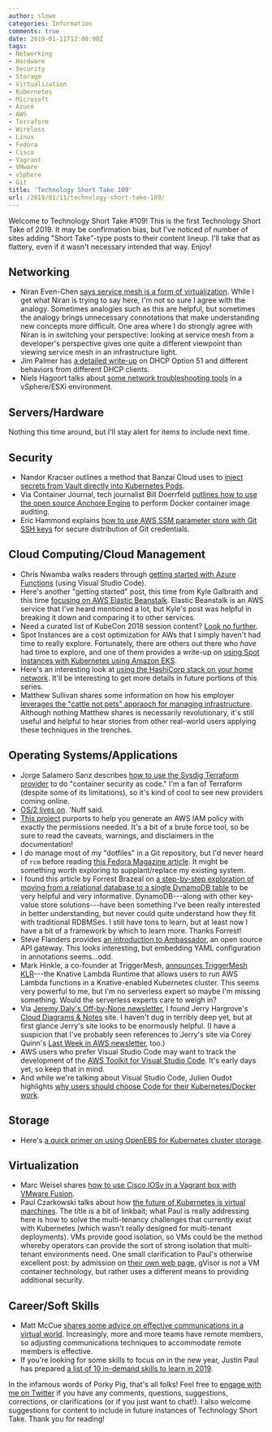 ```yaml
---
author: slowe
categories: Information
comments: true
date: 2019-01-11T12:00:00Z
tags:
- Networking
- Hardware
- Security
- Storage
- Virtualization
- Kubernetes
- Microsoft
- Azure
- AWS
- Terraform
- Wireless
- Linux
- Fedora
- Cisco
- Vagrant
- VMware
- vSphere
- Git
title: 'Technology Short Take 109'
url: /2019/01/11/technology-short-take-109/
---
```


Welcome to Technology Short Take #109! This is the first Technology Short Take of 2019. It may be confirmation bias, but I've noticed of number of sites adding "Short Take"-type posts to their content lineup. I'll take that as flattery, even if it wasn't necessary intended that way. Enjoy!<!--more-->

## Networking

* Niran Even-Chen [says service mesh is a form of virtualization][link-9]. While I get what Niran is trying to say here, I'm not so sure I agree with the analogy. Sometimes analogies such as this are helpful, but sometimes the analogy brings unnecessary connotations that make understanding new concepts more difficult. One area where I do strongly agree with Niran is in switching your perspective: looking at service mesh from a developer's perspective gives one quite a different viewpoint than viewing service mesh in an infrastructure light.
* Jim Palmer has [a detailed write-up][link-15] on DHCP Option 51 and different behaviors from different DHCP clients.
* Niels Hagoort talks about [some network troubleshooting tools][link-23] in a vSphere/ESXi environment.

## Servers/Hardware

Nothing this time around, but I'll stay alert for items to include next time.

## Security

* Nandor Kracser outlines a method that Banzai Cloud uses to [inject secrets from Vault directly into Kubernetes Pods][link-1].
* Via Container Journal, tech journalist Bill Doerrfeld [outlines how to use the open source Anchore Engine][link-3] to perform Docker container image auditing.
* Eric Hammond explains [how to use AWS SSM parameter store with Git SSH keys][link-8] for secure distribution of Git credentials.

## Cloud Computing/Cloud Management

* Chris Nwamba walks readers through [getting started with Azure Functions][link-6] (using Visual Studio Code).
* Here's another "getting started" post, this time from Kyle Galbraith and this time [focusing on AWS Elastic Beanstalk][link-7]. Elastic Beanstalk is an AWS service that I've heard mentioned a lot, but Kyle's post was helpful in breaking it down and comparing it to other services.
* Need a curated list of KubeCon 2018 session content? [Look no further][link-12].
* Spot Instances are a cost optimization for AWs that I simply haven't had time to really explore. Fortunately, there are others out there who _have_ had time to explore, and one of them provides a write-up on [using Spot Instances with Kubernetes using Amazon EKS][link-14].
* Here's an interesting look at [using the HashiCorp stack on your home network][link-20]. It'll be interesting to get more details in future portions of this series.
* Matthew Sullivan shares some information on how his employer [leverages the "cattle not pets" appraoch for managing infrastructure][link-21]. Although nothing Matthew shares is necessarily revolutionary, it's still useful and helpful to hear stories from other real-world users applying these techniques in the trenches.

## Operating Systems/Applications

* Jorge Salamero Sanz describes [how to use the Sysdig Terraform provider][link-2] to do "container security as code." I'm a fan of Terraform (despite some of its limitations), so it's kind of cool to see new providers coming online.
* [OS/2 lives on][link-4]. 'Nuff said.
* [This project][link-13] purports to help you generate an AWS IAM policy with exactly the permissions needed. It's a bit of a brute force tool, so be sure to read the caveats, warnings, and disclaimers in the documentation!
* I do manage most of my "dotfiles" in a Git repository, but I'd never heard of `rcm` before reading [this Fedora Magazine article][link-18]. It might be something worth exploring to supplant/replace my existing system.
* I found this article by Forrest Brazeal on [a step-by-step exploration of moving from a relational database to a single DynamoDB table][link-22] to be very helpful and very informative. DynamoDB---along with other key-value store solutions---have been something I've been really interested in better understanding, but never could quite understand how they fit with traditional RDBMSes. I still have tons to learn, but at least now I have a bit of a framework by which to learn more. Thanks Forrest!
* Steve Flanders provides [an introduction to Ambassador][link-24], an open source API gateway. This looks interesting, but embedding YAML configuration in annotations seems...odd.
* Mark Hinkle, a co-founder at TriggerMesh, [announces TriggerMesh KLR][link-25]---the Knative Lambda Runtime that allows users to run AWS Lambda functions in a Knative-enabled Kubernetes cluster. This seems very powerful to me, but I'm no serverless expert so maybe I'm missing something. Would the serverless experts care to weigh in?
* Via [Jeremy Daly's Off-by-None newsletter][link-27], I found Jerry Hargrove's [Cloud Diagrams & Notes][link-26] site. I haven't dug in terribly deep yet, but at first glance Jerry's site looks to be enormously helpful. (I have a suspicion that I've probably seen references to Jerry's site via Corey Quinn's [Last Week in AWS newsletter][link-28], too.)
* AWS users who prefer Visual Studio Code may want to track the development of the [AWS Toolkit for Visual Studio Code][link-29]. It's early days yet, so keep that in mind.
* And while we're talking about Visual Studio Code, Julien Oudot highlights [why users should choose Code for their Kubernetes/Docker work][link-30].

## Storage

* Here's [a quick primer on using OpenEBS for Kubernetes cluster storage][link-19].

## Virtualization

* Marc Weisel shares [how to use Cisco IOSv in a Vagrant box with VMware Fusion][link-5].
* Paul Czarkowski talks about how [the future of Kubernetes is virtual marchines][link-10]. The title is a bit of linkbait; what Paul is really addressing here is how to solve the multi-tenancy challenges that currently exist with Kubernetes (which wasn't really designed for multi-tenant deployments). VMs provide good isolation, so VMs could be the method whereby operators can provide the sort of strong isolation that multi-tenant environments need. One small clarification to Paul's otherwise excellent post: by admission on [their own web page][link-11], gVisor is _not_ a VM container technology, but rather uses a different means to providing additional security.

## Career/Soft Skills

* Matt McCue [shares some advice on effective communications in a virtual world][link-16]. Increasingly, more and more teams have remote members, so adjusting communications techniques to accommodate remote members is effective.
* If you're looking for some skills to focus on in the new year, Justin Paul has prepared [a list of 10 in-demand skills to learn in 2019][link-17].

In the infamous words of Porky Pig, that's all folks! Feel free to [engage with me on Twitter][link-99] if you have any comments, questions, suggestions, corrections, or clarifications (or if you just want to chat!). I also welcome suggestions for content to include in future instances of Technology Short Take. Thank you for reading!

[link-1]: https://banzaicloud.com/blog/inject-secrets-into-pods-vault/
[link-2]: https://sysdig.com/blog/using-terraform-for-container-security-as-code/
[link-3]: https://containerjournal.com/2018/11/14/methods-to-audit-docker-container-security/
[link-4]: https://www.arcanoae.com/blue-lion/
[link-5]: https://binarynature.blogspot.com/2016/04/cisco-iosv-vagrant-box-for-vmware-fusion.html
[link-6]: https://scotch.io/tutorials/getting-started-with-azure-functions-using-vs-code-zero-to-deploy
[link-7]: https://blog.kylegalbraith.com/2018/06/28/getting-started-with-aws-up-and-running-with-elastic-beanstalk-in-minutes/
[link-8]: https://alestic.com/2018/12/aws-ssm-parameter-store-git-key/
[link-9]: http://cloud-abstract.com/service-mesh-is-just-another-form-of-virtualization/
[link-10]: https://tech.paulcz.net/blog/future-of-kubernetes-is-virtual-machines/
[link-11]: https://github.com/google/gvisor
[link-12]: https://github.com/cloudyuga/kubecon18-NA
[link-13]: https://github.com/Stretch96/terraform-aws-permissions-generator
[link-14]: https://aws.amazon.com/blogs/compute/run-your-kubernetes-workloads-on-amazon-ec2-spot-instances-with-amazon-eks/
[link-15]: https://jimswirelessworld.wordpress.com/2019/01/03/you-should-care-about-dhcp-option-51/
[link-16]: https://99u.adobe.com/articles/59994/the-new-rules-of-communicating-in-a-virtual-world
[link-17]: https://www.jpaul.me/2018/12/10-in-demand-skills-to-learn-in-2019/
[link-18]: https://fedoramagazine.org/managing-dotfiles-rcm/
[link-19]: https://vadosware.io/post/kicking-the-tires-on-openebs-for-cluster-storage/
[link-20]: https://www.mockingbirdconsulting.co.uk/blog/2019-01-05-hashicorp-at-home/
[link-21]: https://mattslifebytes.com/2019/01/06/cattle-not-pets-in-our-new-cloud-native-world/
[link-22]: https://www.trek10.com/blog/dynamodb-single-table-relational-modeling/
[link-23]: https://blogs.vmware.com/vsphere/2018/12/esxi-network-troubleshooting-tools.html
[link-24]: https://sflanders.net/2019/01/09/an-intro-to-ambassador/
[link-25]: https://triggermesh.com/2019/01/09/announcing-triggermesh-knative-lambda-runtime-klr/
[link-26]: https://www.awsgeek.com/
[link-27]: https://www.jeremydaly.com/newsletter/
[link-28]: https://lastweekinaws.com/
[link-29]: https://github.com/aws/aws-toolkit-vscode
[link-30]: https://blogs.msdn.microsoft.com/premier_developer/2018/12/26/why-you-should-consider-vs-code-for-your-kubernetes-docker-work/
[link-99]: https://twitter.com/scott_lowe
